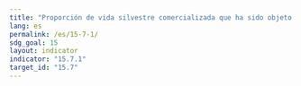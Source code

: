 ```yaml
---
title: "Proporción de vida silvestre comercializada que ha sido objeto de caza furtiva o de tráfico ilícito"
lang: es
permalink: /es/15-7-1/
sdg_goal: 15
layout: indicator
indicator: "15.7.1"
target_id: "15.7"
---
```


